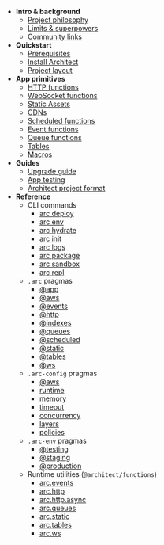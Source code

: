 - <b id=intro>Intro & background</b>
  - [Project philosophy](/intro/philosophy)
  - [Limits &amp; superpowers](/intro/limits)
  <!-- - [Playground](/intro/playground) -->
  - [Community links](/intro/community)
- <b id=quickstart>Quickstart</b>
  - [Prerequisites](/quickstart)
  - [Install Architect](/quickstart/install)
  - [Project layout](/quickstart/layout)
- <b id=primitives>App primitives</b>
  - [HTTP functions](/primitives/http)
  - [WebSocket functions](/primitives/ws)
  - [Static Assets](/primitives/static)
  - [CDNs](/primitives/cdn)
  - [Scheduled functions](/primitives/scheduled)
  - [Event functions](/primitives/events)
  - [Queue functions](/primitives/queues)
  - [Tables](/primitives/tables)
  - [Macros](/primitives/macros)
- <b id=guides>Guides</b>
  - [Upgrade guide](/guides/upgrade)
  - [App testing](/guides/testing)
  - [Architect project format](/guides/project-manifest)
- <b id=ref>Reference</b>
  - CLI commands
    - [arc deploy](/reference/cli/deploy)
    - [arc env](/reference/cli/env)
    - [arc hydrate](/reference/cli/hydrate)
    - [arc init](/reference/cli/init)
    - [arc logs](/reference/cli/logs)
    - [arc package](/reference/cli/package)
    - [arc sandbox](/reference/cli/sandbox)
    - [arc repl](/reference/cli/repl)
  - `.arc` pragmas
    - [@app](/reference/arc/app)
    - [@aws](/reference/arc/aws)
    - [@events](/reference/arc/events)
    - [@http](/reference/arc/http)
    - [@indexes](/reference/arc/indexes)
    - [@queues](/reference/arc/queues)
    - [@scheduled](/reference/arc/scheduled)
    - [@static](/reference/arc/static)
    - [@tables](/reference/arc/tables)
    - [@ws](/reference/arc/ws)
  - `.arc-config` pragmas
    - [@aws](/reference/arc-config/aws)
    - [runtime](/reference/arc-config/runtime)
    - [memory](/reference/arc-config/memory)
    - [timeout](/reference/arc-config/timeout)
    - [concurrency](/reference/arc-config/concurrency)
    - [layers](/reference/arc-config/layers)
    - [policies](/reference/arc-config/policies)
  - `.arc-env` pragmas
    - [@testing](/reference/arc-env/testing)
    - [@staging](/reference/arc-env/staging)
    - [@production](/reference/arc-env/production)
  - Runtime utilities (`@architect/functions`)
    - [arc.events](/reference/functions/events)
    - [arc.http](/reference/functions/http)
    - [arc.http.async](/reference/functions/http/node/async)
    - [arc.queues](/reference/functions/queues)
    - [arc.static](/reference/functions/static)
    - [arc.tables](/reference/functions/tables)
    - [arc.ws](/reference/functions/ws)
